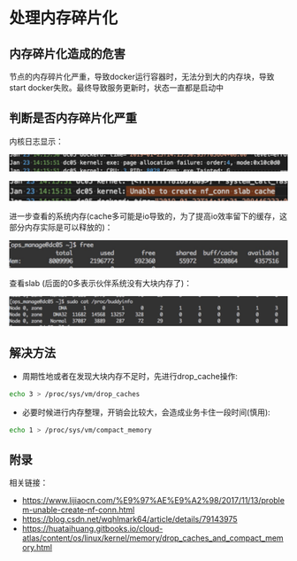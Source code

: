 # 处理内存碎片化

## 内存碎片化造成的危害
节点的内存碎片化严重，导致docker运行容器时，无法分到大的内存块，导致start docker失败。最终导致服务更新时，状态一直都是启动中

## 判断是否内存碎片化严重

内核日志显示：

![](images/handle-memory-fragmentation-1.png)

![](images/handle-memory-fragmentation-2.png)

进一步查看的系统内存(cache多可能是io导致的，为了提高io效率留下的缓存，这部分内存实际是可以释放的)：

![](images/handle-memory-fragmentation-3.png)

查看slab (后面的0多表示伙伴系统没有大块内存了)：

![](images/handle-memory-fragmentation-4.png)

## 解决方法
- 周期性地或者在发现大块内存不足时，先进行drop_cache操作:
``` bash
echo 3 > /proc/sys/vm/drop_caches
```
- 必要时候进行内存整理，开销会比较大，会造成业务卡住一段时间(慎用):
``` bash
echo 1 > /proc/sys/vm/compact_memory
```

## 附录

相关链接：

- https://www.lijiaocn.com/%E9%97%AE%E9%A2%98/2017/11/13/problem-unable-create-nf-conn.html
- https://blog.csdn.net/wqhlmark64/article/details/79143975
- https://huataihuang.gitbooks.io/cloud-atlas/content/os/linux/kernel/memory/drop_caches_and_compact_memory.html